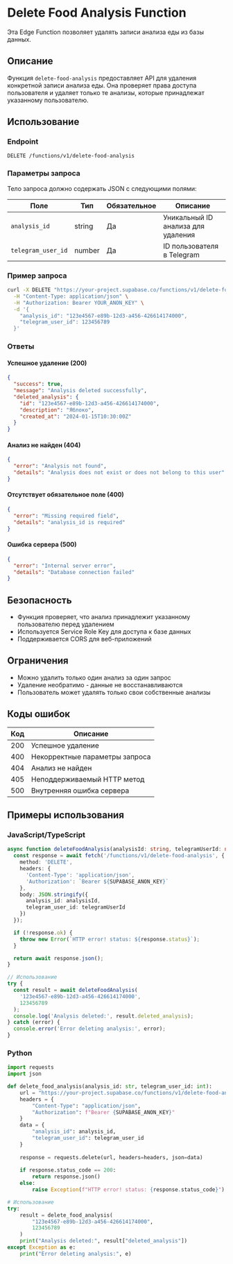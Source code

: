 # Delete Food Analysis Function

Эта Edge Function позволяет удалять записи анализа еды из базы данных.

## Описание

Функция `delete-food-analysis` предоставляет API для удаления конкретной записи анализа еды. Она проверяет права доступа пользователя и удаляет только те анализы, которые принадлежат указанному пользователю.

## Использование

### Endpoint

```
DELETE /functions/v1/delete-food-analysis
```

### Параметры запроса

Тело запроса должно содержать JSON с следующими полями:

| Поле | Тип | Обязательное | Описание |
|------|-----|--------------|----------|
| `analysis_id` | string | Да | Уникальный ID анализа для удаления |
| `telegram_user_id` | number | Да | ID пользователя в Telegram |

### Пример запроса

```bash
curl -X DELETE "https://your-project.supabase.co/functions/v1/delete-food-analysis" \
  -H "Content-Type: application/json" \
  -H "Authorization: Bearer YOUR_ANON_KEY" \
  -d '{
    "analysis_id": "123e4567-e89b-12d3-a456-426614174000",
    "telegram_user_id": 123456789
  }'
```

### Ответы

#### Успешное удаление (200)

```json
{
  "success": true,
  "message": "Analysis deleted successfully",
  "deleted_analysis": {
    "id": "123e4567-e89b-12d3-a456-426614174000",
    "description": "Яблоко",
    "created_at": "2024-01-15T10:30:00Z"
  }
}
```

#### Анализ не найден (404)

```json
{
  "error": "Analysis not found",
  "details": "Analysis does not exist or does not belong to this user"
}
```

#### Отсутствует обязательное поле (400)

```json
{
  "error": "Missing required field",
  "details": "analysis_id is required"
}
```

#### Ошибка сервера (500)

```json
{
  "error": "Internal server error",
  "details": "Database connection failed"
}
```

## Безопасность

- Функция проверяет, что анализ принадлежит указанному пользователю перед удалением
- Используется Service Role Key для доступа к базе данных
- Поддерживается CORS для веб-приложений

## Ограничения

- Можно удалить только один анализ за один запрос
- Удаление необратимо - данные не восстанавливаются
- Пользователь может удалять только свои собственные анализы

## Коды ошибок

| Код | Описание |
|-----|----------|
| 200 | Успешное удаление |
| 400 | Некорректные параметры запроса |
| 404 | Анализ не найден |
| 405 | Неподдерживаемый HTTP метод |
| 500 | Внутренняя ошибка сервера |

## Примеры использования

### JavaScript/TypeScript

```typescript
async function deleteFoodAnalysis(analysisId: string, telegramUserId: number) {
  const response = await fetch('/functions/v1/delete-food-analysis', {
    method: 'DELETE',
    headers: {
      'Content-Type': 'application/json',
      'Authorization': `Bearer ${SUPABASE_ANON_KEY}`
    },
    body: JSON.stringify({
      analysis_id: analysisId,
      telegram_user_id: telegramUserId
    })
  });

  if (!response.ok) {
    throw new Error(`HTTP error! status: ${response.status}`);
  }

  return await response.json();
}

// Использование
try {
  const result = await deleteFoodAnalysis(
    '123e4567-e89b-12d3-a456-426614174000',
    123456789
  );
  console.log('Analysis deleted:', result.deleted_analysis);
} catch (error) {
  console.error('Error deleting analysis:', error);
}
```

### Python

```python
import requests
import json

def delete_food_analysis(analysis_id: str, telegram_user_id: int):
    url = "https://your-project.supabase.co/functions/v1/delete-food-analysis"
    headers = {
        "Content-Type": "application/json",
        "Authorization": f"Bearer {SUPABASE_ANON_KEY}"
    }
    data = {
        "analysis_id": analysis_id,
        "telegram_user_id": telegram_user_id
    }
    
    response = requests.delete(url, headers=headers, json=data)
    
    if response.status_code == 200:
        return response.json()
    else:
        raise Exception(f"HTTP error! status: {response.status_code}")

# Использование
try:
    result = delete_food_analysis(
        "123e4567-e89b-12d3-a456-426614174000",
        123456789
    )
    print("Analysis deleted:", result["deleted_analysis"])
except Exception as e:
    print("Error deleting analysis:", e)
```
